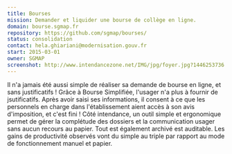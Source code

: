 ```yaml
---
title: Bourses
mission: Demander et liquider une bourse de collège en ligne.
domain: bourse.sgmap.fr
repository: https://github.com/sgmap/bourses/
status: consolidation
contact: hela.ghiariani@modernisation.gouv.fr
start: 2015-03-01
owner: SGMAP
screenshot: http://www.intendancezone.net/IMG/jpg/foyer.jpg?1446253736
---
```


Il n'a jamais été aussi simple de réaliser sa demande de bourse en ligne, et sans justificatifs ! Grâce à Bourse Simplifiée, l'usager n'a plus à fournir de jsutificatifs. Après avoir saisi ses informations, il consent à ce que les personnels en charge dans l'établissement aient accès à son avis d'imposition, et c'est fini ! 
Côté intendance, un outil simple et ergonomique permet de gérer  la complétude des dossiers et la communication usager sans aucun recours au papier. Tout est également archivé est auditable. Les gains de productivité observés vont du simple au triple par rapport au mode de fonctionnement manuel et papier.
